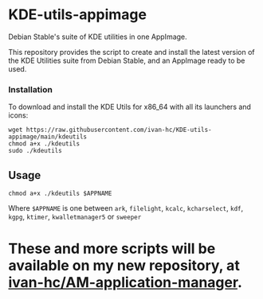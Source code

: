 # KDE-utils-appimage
Debian Stable's suite of KDE utilities in one AppImage.

This repository provides the script to create and install the latest version of the KDE Utilities suite from Debian Stable, and an AppImage ready to be used.

### Installation
To download and install the KDE Utils for x86_64 with all its launchers and icons:

    wget https://raw.githubusercontent.com/ivan-hc/KDE-utils-appimage/main/kdeutils
    chmod a+x ./kdeutils
    sudo ./kdeutils
    
## Usage
    chmod a+x ./kdeutils $APPNAME
    
Where `$APPNAME` is one between `ark`, `filelight`, `kcalc`, `kcharselect`, `kdf`, `kgpg`, `ktimer`, `kwalletmanager5` or `sweeper`

# These and more scripts will be available on my new repository, at [ivan-hc/AM-application-manager](https://github.com/ivan-hc/AM-application-manager).
